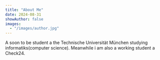 ```yaml
---
title: "About Me"
date: 2024-08-31
showAuthor: false
images:
  - "/images/author.jpg"
---
```


A soon to be student a the Technische Universität München studying informatiks(computer science). Meanwhile i am also a working student a Check24.
